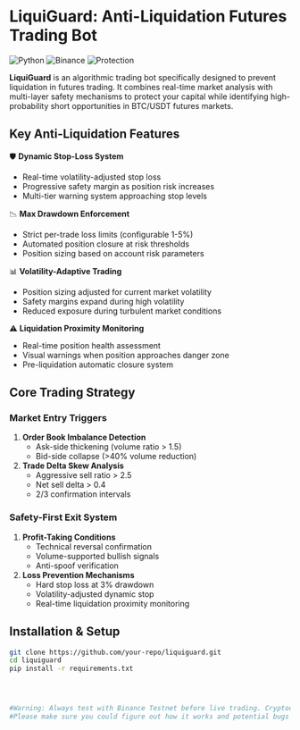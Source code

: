 # LiquiGuard: Anti-Liquidation Futures Trading Bot

![Python](https://img.shields.io/badge/python-3.8%2B-blue)
![Binance](https://img.shields.io/badge/exchange-Binance-orange)
![Protection](https://img.shields.io/badge/protection-anti__liquidation-red)

**LiquiGuard** is an algorithmic trading bot specifically designed to prevent liquidation in futures trading. It combines real-time market analysis with multi-layer safety mechanisms to protect your capital while identifying high-probability short opportunities in BTC/USDT futures markets.

## Key Anti-Liquidation Features

🛡️ **Dynamic Stop-Loss System**  
- Real-time volatility-adjusted stop loss
- Progressive safety margin as position risk increases
- Multi-tier warning system approaching stop levels

📉 **Max Drawdown Enforcement**  
- Strict per-trade loss limits (configurable 1-5%)
- Automated position closure at risk thresholds
- Position sizing based on account risk parameters

📊 **Volatility-Adaptive Trading**  
- Position sizing adjusted for current market volatility
- Safety margins expand during high volatility
- Reduced exposure during turbulent market conditions

⚠️ **Liquidation Proximity Monitoring**  
- Real-time position health assessment
- Visual warnings when position approaches danger zone
- Pre-liquidation automatic closure system

## Core Trading Strategy

### Market Entry Triggers
1. **Order Book Imbalance Detection**
   - Ask-side thickening (volume ratio > 1.5)
   - Bid-side collapse (>40% volume reduction)
2. **Trade Delta Skew Analysis**
   - Aggressive sell ratio > 2.5
   - Net sell delta > 0.4
   - 2/3 confirmation intervals

### Safety-First Exit System
1. **Profit-Taking Conditions**
   - Technical reversal confirmation
   - Volume-supported bullish signals
   - Anti-spoof verification
2. **Loss Prevention Mechanisms**
   - Hard stop loss at 3% drawdown
   - Volatility-adjusted dynamic stop
   - Real-time liquidation proximity monitoring

## Installation & Setup

```bash
git clone https://github.com/your-repo/liquiguard.git
cd liquiguard
pip install -r requirements.txt




#Warning: Always test with Binance Testnet before live trading. Cryptocurrency trading involves substantial risk.
#Please make sure you could figure out how it works and potential bugs before using it since I would never take any responsibility on loss of finance.
